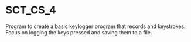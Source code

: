 # SCT_CS_4
Program to create a basic keylogger program that records and keystrokes. Focus on logging the keys pressed and saving them to a file.
